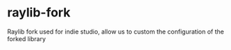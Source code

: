# raylib-fork
Raylib fork used for indie studio, allow us to custom the configuration of the forked library

